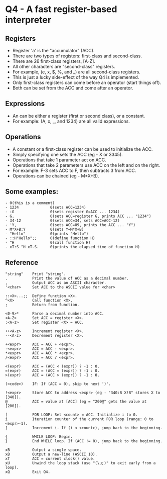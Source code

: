 # Q4 - A fast register-based interpreter

## Registers
- Register 'a' is the "accumulator" (ACC).
- There are two types of registers: first-class and second-class.
- There are 26 first-class registers, [A-Z].
- All other characters are "second-class" registers.
- For example, (e, x, $, %, and _) are all second-class registers.
- This is just a lucky side-effect of the way Q4 is implemented.
- Only first-class registers can come before an operator (start things off).
- Both can be set from the ACC and come after an operator.

## Expressions
- An <expr> can be either a register (first or second class), or a constant.
- For example: (A, x, _, and 1234) are all valid expressions.

## Operations
- A constant or a first-class register can be used to initialize the ACC.
- Simply specifying one sets the ACC (eg - X or 3345).
- Operations that take 1 parameter act on ACC.
- Operations that take 2 parameters use ACC on the left and <expr> on the right.
- For example: F-3 sets ACC to F, then subtracts 3 from ACC.
- Operations can be chained (eg - M*X+B).

## Some examples: 
```
- 0(this is a comment)
- 1234              0(sets ACC=1234)
- :G                0(sets register G=ACC ... 1234)
- G.                0(sets ACC=register G, prints ACC ... "1234")
- 34-12             0(sets ACC=34, sets ACC=ACC-12)
- 'Y,               0(sets ACC=89, prints the ACC ... "Y")
- M*X+B:Y           0(sets Y=M*X+B)
- "Hello"           0(prints "Hello")
- ::H"Hello";;      0(define function H)
- ^H                0(call function H)
- xT:S ^H xT-S.     0(prints the elapsed time of function H)
```

## Reference
```
"string"    Print "string".
.           Print the value of ACC as a decimal number.
,           Output ACC as an ASCII character.
'<char>     Set ACC to the ASCII value for <char>

::<X>...;;  Define function <X>.
^<X>        Call function <X>.
;           Return from function.

<0-9>*      Parse a decimal number into ACC.
<A-Z>       Set ACC = register <X>.
:<A-z>      Set register <X> = ACC.

++<A-z>     Increment register <X>.
--<A-z>     Decrement register <X>.

+<expr>     ACC = ACC + <expr>.
-<expr>     ACC = ACC - <expr>.
*<expr>     ACC = ACC * <expr>.
/<expr>     ACC = ACC / <expr>.

<(expr)     ACC = (ACC < (expr)) ? -1 : 0.
=(expr)     ACC = (ACC = (expr)) ? -1 : 0.
>(expr)     ACC = (ACC > (expr)) ? -1 : 0.

(<code>)    IF: If (ACC = 0), skip to next ')'.

!<expr>     Store ACC to address <expr> (eg - "340:B X!B" stores X to [340]).
@           ACC = value at [ACC] (eg = "200@" gets the value at [200]).

[           FOR LOOP: Set <count> = ACC. Initialize i to 0.
i           Iteration counter of the current FOR loop (range: 0 to <expr>-1).
]           Increment i. If (i < <count>), jump back to the beginning.

{           WHILE LOOP: Begin.
}           End WHILE loop. If (ACC != 0), jump back to the beginning.

xB          Output a single space.
xB          Output a new-line (ASCII 10).
xT          ACC = current clock() value.
xU          Unwind the loop stack (use "(\u;)" to exit early from a loop).
xQ          Exit Q4.
```
